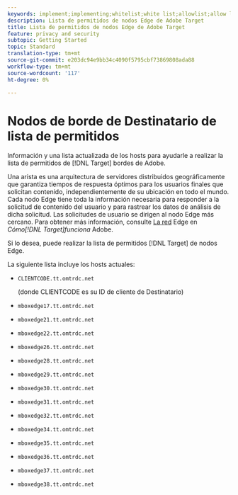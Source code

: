 ```yaml
---
keywords: implement;implementing;whitelist;white list;allowlist;allow list;edge;edges
description: Lista de permitidos de nodos Edge de Adobe Target
title: Lista de permitidos de nodos Edge de Adobe Target
feature: privacy and security
subtopic: Getting Started
topic: Standard
translation-type: tm+mt
source-git-commit: e203dc94e9bb34c4090f5795cbf73869808ada88
workflow-type: tm+mt
source-wordcount: '117'
ht-degree: 0%

---
```



# Nodos de borde de Destinatario de lista de permitidos

Información y una lista actualizada de los hosts para ayudarle a realizar la lista de permitidos de [!DNL Target] bordes de Adobe.

Una arista es una arquitectura de servidores distribuidos geográficamente que garantiza tiempos de respuesta óptimos para los usuarios finales que solicitan contenido, independientemente de su ubicación en todo el mundo. Cada nodo Edge tiene toda la información necesaria para responder a la solicitud de contenido del usuario y para rastrear los datos de análisis de dicha solicitud. Las solicitudes de usuario se dirigen al nodo Edge más cercano. Para obtener más información, consulte [La red](/help/c-intro/how-target-works.md#concept_0AE2ED8E9DE64288A8B30FCBF1040934) Edge en *Cómo[!DNL Target]funciona* Adobe.

Si lo desea, puede realizar la lista de permitidos [!DNL Target] de nodos Edge.

La siguiente lista incluye los hosts actuales:

* `CLIENTCODE.tt.omtrdc.net`

   (donde CLIENTCODE es su ID de cliente de Destinatario)

* `mboxedge17.tt.omtrdc.net`
* `mboxedge21.tt.omtrdc.net`
* `mboxedge22.tt.omtrdc.net`
* `mboxedge26.tt.omtrdc.net`
* `mboxedge28.tt.omtrdc.net`
* `mboxedge29.tt.omtrdc.net`
* `mboxedge30.tt.omtrdc.net`
* `mboxedge31.tt.omtrdc.net`
* `mboxedge32.tt.omtrdc.net`
* `mboxedge34.tt.omtrdc.net`
* `mboxedge35.tt.omtrdc.net`
* `mboxedge36.tt.omtrdc.net`
* `mboxedge37.tt.omtrdc.net`
* `mboxedge38.tt.omtrdc.net`